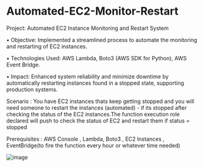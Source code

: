 # Automated-EC2-Monitor-Restart

Project: Automated EC2 Instance Monitoring and Restart System

•	Objective: Implemented a streamlined process to automate the monitoring and restarting of EC2 instances.

•	Technologies Used: AWS Lambda, Boto3 (AWS SDK for Python), AWS Event Bridge.

•	Impact: Enhanced system reliability and minimize downtime by automatically restarting instances found in a stopped state, supporting production systems.

Scenario : You have EC2 instances thats keep getting stopped and you will need someone to restart the instances (automated) - if its stopped after checking the status of the EC2 instances.The function execution role declared will push to check the status of EC2 and restart them if status = stopped

Prerequisites : AWS Console , Lambda, Boto3 , EC2 Instances , EventBridge(to fire the function every hour or whatever time needed)


![image](https://github.com/Navilina/Automated-EC2-Monitor-Restart/assets/136193317/e0d0f1bc-7c39-4af9-87e6-33b5874e7f3c)



